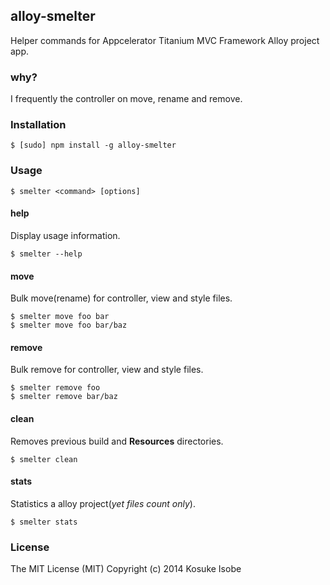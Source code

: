 ## alloy-smelter

Helper commands for Appcelerator Titanium MVC Framework Alloy project app.

### why?

I frequently the controller on move, rename and remove.

### Installation

```
$ [sudo] npm install -g alloy-smelter
```

### Usage

```
$ smelter <command> [options]
```

#### help

Display usage information.

```
$ smelter --help
```

#### move

Bulk move(rename) for controller, view and style files.

```
$ smelter move foo bar
$ smelter move foo bar/baz
```

#### remove

Bulk remove for controller, view and style files.

```
$ smelter remove foo
$ smelter remove bar/baz
```

#### clean

Removes previous build and **Resources** directories.

```
$ smelter clean
```

#### stats

Statistics a alloy project(*yet files count only*).

```
$ smelter stats
```

### License

The MIT License (MIT) Copyright (c) 2014 Kosuke Isobe